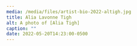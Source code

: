 ```yaml
---
media: /media/files/artist-bio-2022-altigh.jpg
title: Alia Lavonne Tigh
alt: A photo of [Alia Tigh]
caption: ""
date: 2022-05-20T14:23:00-0500
---
```


